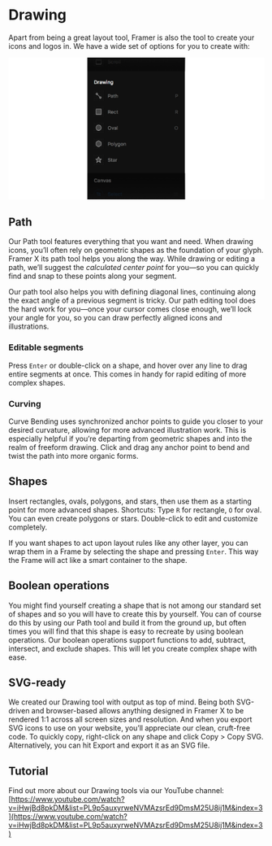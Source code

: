 # Drawing

Apart from being a great layout tool, Framer is also the tool to create your icons and logos in. We have a wide set of options for you to create with:

![](../.gitbook/assets/drawing.png)

## Path

Our Path tool features everything that you want and need. When drawing icons, you’ll often rely on geometric shapes as the foundation of your glyph. Framer X its path tool helps you along the way. While drawing or editing a path, we’ll suggest the _calculated center point_ for you—so you can quickly find and snap to these points along your segment.

Our path tool also helps you with defining diagonal lines, continuing along the exact angle of a previous segment is tricky. Our path editing tool does the hard work for you—once your cursor comes close enough, we’ll lock your angle for you, so you can draw perfectly aligned icons and illustrations.

### Editable segments

Press `Enter` or double-click on a shape, and hover over any line to drag entire segments at once. This comes in handy for rapid editing of more complex shapes.

### **Curving**

Curve Bending uses synchronized anchor points to guide you closer to your desired curvature, allowing for more advanced illustration work. This is especially helpful if you’re departing from geometric shapes and into the realm of freeform drawing. Click and drag any anchor point to bend and twist the path into more organic forms.

## Shapes

Insert rectangles, ovals, polygons, and stars, then use them as a starting point for more advanced shapes. Shortcuts: Type `R` for rectangle, `O` for oval. You can even create polygons or stars. Double-click to edit and customize completely.

If you want shapes to act upon layout rules like any other layer, you can wrap them in a Frame by selecting the shape and pressing `Enter`. This way the Frame will act like a smart container to the shape.

## Boolean operations

You might find yourself creating a shape that is not among our standard set of shapes and so you will have to create this by yourself. You can of course do this by using our Path tool and build it from the ground up, but often times you will find that this shape is easy to recreate by using boolean operations. Our boolean operations support functions to add, subtract, intersect, and exclude shapes. This will let you create complex shape with ease.

## SVG-ready

We created our Drawing tool with output as top of mind. Being both SVG-driven and browser-based allows anything designed in Framer X to be rendered 1:1 across all screen sizes and resolution. And when you export SVG icons to use on your website, you’ll appreciate our clean, cruft-free code. To quickly copy, right-click on any shape and click Copy &gt; Copy SVG. Alternatively, you can hit Export and export it as an SVG file.

## Tutorial

Find out more about our Drawing tools via our YouTube channel: [https://www.youtube.com/watch?v=iHwjBd8pkDM&list=PL9p5auxyrweNVMAzsrEd9DmsM25U8ij1M&index=3](https://www.youtube.com/watch?v=iHwjBd8pkDM&list=PL9p5auxyrweNVMAzsrEd9DmsM25U8ij1M&index=3)
